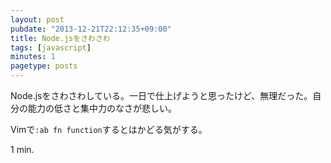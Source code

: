 ```yaml
---
layout: post
pubdate: "2013-12-21T22:12:35+09:00"
title: Node.jsをさわさわ
tags: [javascript]
minutes: 1
pagetype: posts
---
```

Node.jsをさわさわしている。一日で仕上げようと思ったけど、無理だった。自分の能力の低さと集中力のなさが悲しい。

Vimで`:ab fn function`するとはかどる気がする。

1 min.
